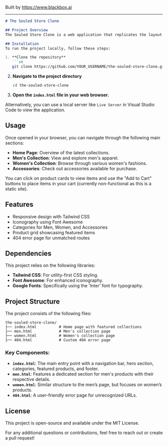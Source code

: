 
Built by https://www.blackbox.ai

---

```markdown
# The Souled Store Clone

## Project Overview
The Souled Store Clone is a web application that replicates the layout and functionality of The Souled Store e-commerce platform. It showcases a variety of clothing collections such as men's, women's, and accessories, with a focus on user-friendly navigation and modern design. This project utilizes Tailwind CSS for styling and Font Awesome for icons, ensuring a responsive and visually appealing interface.

## Installation
To run the project locally, follow these steps:

1. **Clone the repository**
   ```sh
   git clone https://github.com/YOUR_USERNAME/the-souled-store-clone.git
   ```

2. **Navigate to the project directory**
   ```sh
   cd the-souled-store-clone
   ```

3. **Open the `index.html` file in your web browser.**

Alternatively, you can use a local server like `Live Server` in Visual Studio Code to view the application.

## Usage
Once opened in your browser, you can navigate through the following main sections:

- **Home Page**: Overview of the latest collections.
- **Men's Collection**: View and explore men's apparel.
- **Women's Collection**: Browse through various women's fashions.
- **Accessories**: Check out accessories available for purchase.

You can click on product cards to view items and use the "Add to Cart" buttons to place items in your cart (currently non-functional as this is a static site).

## Features
- Responsive design with Tailwind CSS
- Iconography using Font Awesome
- Categories for Men, Women, and Accessories
- Product grid showcasing featured items
- 404 error page for unmatched routes

## Dependencies
This project relies on the following libraries:
- **Tailwind CSS**: For utility-first CSS styling.
- **Font Awesome**: For enhanced iconography.
- **Google Fonts**: Specifically using the 'Inter' font for typography.

## Project Structure
The project consists of the following files:

```
the-souled-store-clone/
├── index.html          # Home page with featured collections
├── men.html            # Men's collection page
├── women.html          # Women's collection page
├── 404.html            # Custom 404 error page
```

### Key Components:
- **`index.html`**: The main entry point with a navigation bar, hero section, categories, featured products, and footer.
- **`men.html`**: Features a dedicated section for men's products with their respective details.
- **`women.html`**: Similar structure to the men’s page, but focuses on women’s products.
- **`404.html`**: A user-friendly error page for unrecognized URLs.

## License
This project is open-source and available under the MIT License.

For any additional questions or contributions, feel free to reach out or create a pull request!
```